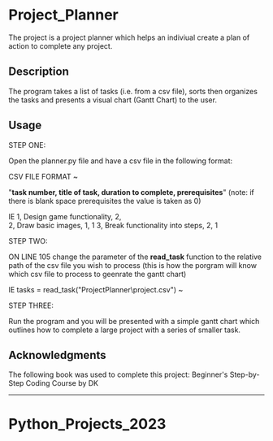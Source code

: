 # Project_Planner

The project is a project planner which helps an indiviual 
create a plan of action to complete any project. 

## Description

The program takes a list of tasks (i.e. from a csv file), sorts then organizes the 
tasks and presents a visual chart (Gantt Chart) to the user.

## Usage

STEP ONE:

Open the planner.py file and have a csv file in the following format:

CSV FILE FORMAT ~

"**task number, title of task, duration to complete, prerequisites**" 
(note: if there is blank space prerequisites the value is taken as 0)

IE 
1, Design game functionality, 2,  
2, Draw basic images, 1, 1
3, Break functionality into steps, 2, 1 

STEP TWO:

ON LINE 105 change the parameter of the **read_task** function to the relative path of the csv file you wish to process 
(this is how the porgram will know which csv file to process to geenrate the gantt chart)

IE
tasks = read_task("ProjectPlanner\project.csv") ~ 

STEP THREE:

Run the program and you will be presented with a simple gantt chart which outlines how to 
complete a large project with a series of smaller task.

## Acknowledgments

The following book was used to complete this project: 
Beginner's Step-by-Step Coding Course by DK


---
# Python_Projects_2023
